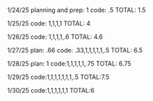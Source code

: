 1/24/25
planning and prep: 1
code: .5
TOTAL: 1.5

1/25/25
code: 1,1,1,1
TOTAL: 4

1/26/25
code: 1,1,1,1,.6
TOTAL: 4.6

1/27/25
plan: .66
code: .33,1,1,1,1,1,.5
TOTAL: 6.5

1/28/25
plan: 1
code:1,1,1,1,1,.75
TOTAL: 6.75

1/29/25
code:1,1,1,1,1,1,1,.5
TOTAL:7.5

1/30/25
code:1,1,1,1,1,1
TOTAL:6
